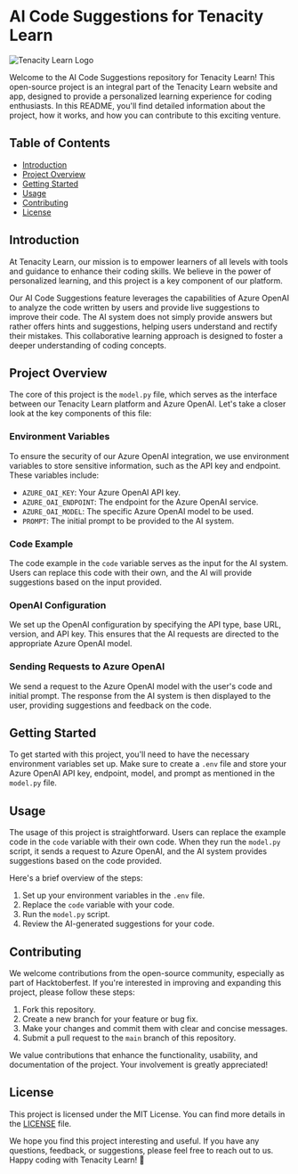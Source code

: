 # AI Code Suggestions for Tenacity Learn

![Tenacity Learn Logo](https://tenacity.social/img/Tenacity%20Logo%20White%20Transparent.png)

Welcome to the AI Code Suggestions repository for Tenacity Learn! This open-source project is an integral part of the Tenacity Learn website and app, designed to provide a personalized learning experience for coding enthusiasts. In this README, you'll find detailed information about the project, how it works, and how you can contribute to this exciting venture.

## Table of Contents

- [Introduction](#introduction)
- [Project Overview](#project-overview)
- [Getting Started](#getting-started)
- [Usage](#usage)
- [Contributing](#contributing)
- [License](#license)

## Introduction

At Tenacity Learn, our mission is to empower learners of all levels with tools and guidance to enhance their coding skills. We believe in the power of personalized learning, and this project is a key component of our platform.

Our AI Code Suggestions feature leverages the capabilities of Azure OpenAI to analyze the code written by users and provide live suggestions to improve their code. The AI system does not simply provide answers but rather offers hints and suggestions, helping users understand and rectify their mistakes. This collaborative learning approach is designed to foster a deeper understanding of coding concepts.

## Project Overview

The core of this project is the `model.py` file, which serves as the interface between our Tenacity Learn platform and Azure OpenAI. Let's take a closer look at the key components of this file:

### Environment Variables

To ensure the security of our Azure OpenAI integration, we use environment variables to store sensitive information, such as the API key and endpoint. These variables include:
- `AZURE_OAI_KEY`: Your Azure OpenAI API key.
- `AZURE_OAI_ENDPOINT`: The endpoint for the Azure OpenAI service.
- `AZURE_OAI_MODEL`: The specific Azure OpenAI model to be used.
- `PROMPT`: The initial prompt to be provided to the AI system.

### Code Example

The code example in the `code` variable serves as the input for the AI system. Users can replace this code with their own, and the AI will provide suggestions based on the input provided.

### OpenAI Configuration

We set up the OpenAI configuration by specifying the API type, base URL, version, and API key. This ensures that the AI requests are directed to the appropriate Azure OpenAI model.

### Sending Requests to Azure OpenAI

We send a request to the Azure OpenAI model with the user's code and initial prompt. The response from the AI system is then displayed to the user, providing suggestions and feedback on the code.

## Getting Started

To get started with this project, you'll need to have the necessary environment variables set up. Make sure to create a `.env` file and store your Azure OpenAI API key, endpoint, model, and prompt as mentioned in the `model.py` file.

## Usage

The usage of this project is straightforward. Users can replace the example code in the `code` variable with their own code. When they run the `model.py` script, it sends a request to Azure OpenAI, and the AI system provides suggestions based on the code provided.

Here's a brief overview of the steps:

1. Set up your environment variables in the `.env` file.
2. Replace the `code` variable with your code.
3. Run the `model.py` script.
4. Review the AI-generated suggestions for your code.

## Contributing

We welcome contributions from the open-source community, especially as part of Hacktoberfest. If you're interested in improving and expanding this project, please follow these steps:

1. Fork this repository.
2. Create a new branch for your feature or bug fix.
3. Make your changes and commit them with clear and concise messages.
4. Submit a pull request to the `main` branch of this repository.

We value contributions that enhance the functionality, usability, and documentation of the project. Your involvement is greatly appreciated!

## License

This project is licensed under the MIT License. You can find more details in the [LICENSE](LICENSE) file.

We hope you find this project interesting and useful. If you have any questions, feedback, or suggestions, please feel free to reach out to us. Happy coding with Tenacity Learn! 🚀
